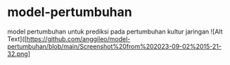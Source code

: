 # model-pertumbuhan
model pertumbuhan untuk prediksi pada pertumbuhan kultur jaringan
![Alt Text]([https://github.com/anggileo/model-pertumbuhan/blob/main/Screenshot%20from%202023-09-02%2015-21-32.png]

